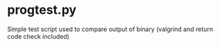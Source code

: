 # progtest.py
Simple test script used to compare output of binary (valgrind and return code check included)
